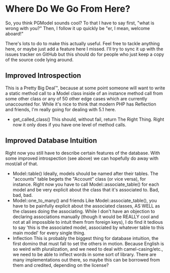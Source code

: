 Where Do We Go From Here?
=========================

So, you think PGModel sounds cool? To that I have to say first, "what is wrong
with you?" Then, I follow it up quickly be "er, I mean, welcome aboard!"

There's lots to do to make this actually useful. Feel free to tackle anything
here, or maybe just add a feature here I missed. I'll try to sync it up with the
issues tracker on GitHub but this should do for people who just keep a copy of
the source code lying around.

Improved Introspection
----------------------

This is a Pretty Big Deal™, because at some point someone will want to write a
static method call to a Model class inside of an instance method call from some
other class or any of 50 other edge cases which are currently unaccounted for.
While it's nice to think that modern PHP has Reflection and friends, I'm really
going for dealing with 5.1 here.

* get_called_class()
  This should, without fail, return The Right Thing. Right now it only does if
  you have one level of method calls.

Improved Database Intuition
---------------------------

Right now you still have to describe certain features of the database. With some
improved introspection (see above) we can hopefully do away with most/all of
that.

* Model::table()
  Ideally, models should be named after their tables. The "accounts" table
  begets the "Account" class (or vice versa), for instance. Right now you have
  to call Model::associate_table() for each model and be very explicit about the
  class that it's associated to. Bad, bad, bad.
* Model::one_to_many() and friends
  Like Model::associate_table(), you have to be painfully explicit about the
  associated classes, AS WELL as the classes doing the associating. While I
  don't have an objection to declaring associations manually (though it would be
  REALLY cool and not at all impossible to intuit them from foreign keys), I do
  find it tedious to say 'this is the associated model, associated by whatever
  table to this main model' for every single thing.
* Inflection
  This is probably the biggest thing for database intuition, the first domino
  that must fall to set the others in motion. Because English is so weird with
  pluralization, and we need to deal with camel-casing/etc., we need to be able
  to inflect words in some sort of library. There are many implementations out
  there, so maybe this can be borrowed from them and credited, depending on the
  license?
